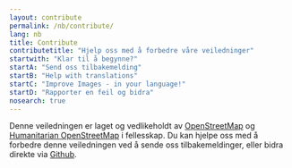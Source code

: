 ```yaml
---
layout: contribute
permalink: /nb/contribute/
lang: nb
title: Contribute
contributetitle: "Hjelp oss med å forbedre våre veiledninger"
startwith: "Klar til å begynne?"
startA: "Send oss tilbakemelding"
startB: "Help with translations"
startC: "Improve Images - in your language!"
startD: "Rapporter en feil og bidra"
nosearch: true
---
```

Denne veiledningen er laget og vedlikeholdt av [OpenStreetMap](http://www.openstreetmap.org/) og [Humanitarian OpenStreetMap](http://hotosm.org/)  i fellesskap. Du kan hjelpe oss med å forbedre denne veiledningen ved å sende oss tilbakemeldinger, eller bidra direkte via [Github](http://github.com/hotosm/learnosm).

